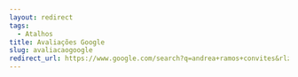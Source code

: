 ```yaml
---
layout: redirect
tags:
  - Atalhos
title: Avaliações Google
slug: avaliacaogoogle
redirect_url: https://www.google.com/search?q=andrea+ramos+convites&rlz=1C1GCEA_enBR1085BR1085&oq=andrea+ramos+convites&gs_lcrp=EgZjaHJvbWUqDwgAECMYJxjjAhiABBiKBTIPCAAQIxgnGOMCGIAEGIoFMhIIARAuGCcYrwEYxwEYgAQYigUyBwgCEAAYgAQyBwgDEAAYgAQyDQgEEC4YrwEYxwEYgAQyBggFEEUYQTIGCAYQRRhBMgYIBxBFGDzSAQg2NjcwajBqNKgCALACAA&sourceid=chrome&ie=UTF-8#
---
```

